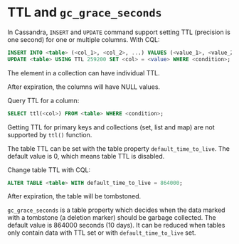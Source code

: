 # TTL and `gc_grace_seconds`

In Cassandra, `INSERT` and `UPDATE` command support setting TTL (precision is one second) for one or multiple columns. With CQL:

```sql
INSERT INTO <table> (<col_1>, <col_2>, ...) VALUES (<value_1>, <value_2>, ...) USING TTL 86400;
UPDATE <table> USING TTL 259200 SET <col> = <value> WHERE <condition>;
```

The element in a collection can have individual TTL.

After expiration, the columns will have NULL values.

Query TTL for a column:

```sql
SELECT ttl(<col>) FROM <table> WHERE <condition>;
```

Getting TTL for primary keys and collections (set, list and map) are not supported by `ttl()` function.

The table TTL can be set with the table property `default_time_to_live`. The default value is 0, which means table TTL is disabled.

Change table TTL with CQL:

```sql
ALTER TABLE <table> WITH default_time_to_live = 864000;
```

After expiration, the table will be tombstoned.

`gc_grace_seconds` is a table property which decides when the data marked with a tombstone (a deletion marker) should be garbage collected. The default value is 864000 seconds (10 days). It can be reduced when tables only contain data with TTL set or with `default_time_to_live` set.
